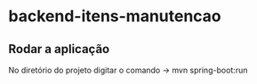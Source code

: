 # backend-itens-manutencao

## Rodar a aplicação

No diretório do projeto digitar o comando -> mvn spring-boot:run
